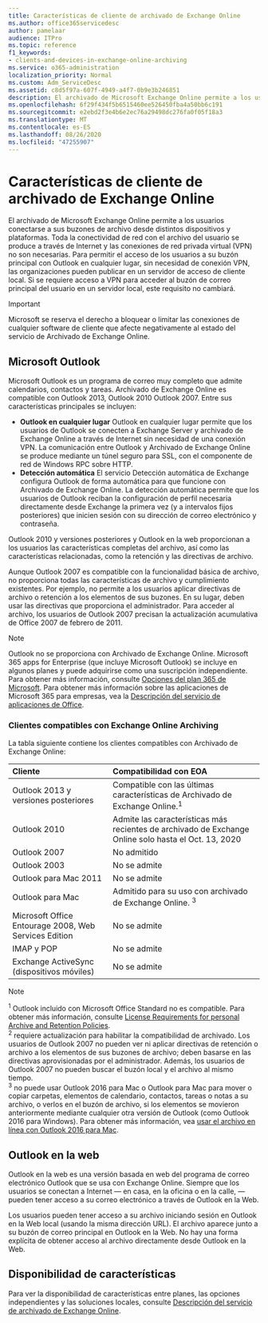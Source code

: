 ```yaml
---
title: Características de cliente de archivado de Exchange Online
ms.author: office365servicedesc
author: pamelaar
audience: ITPro
ms.topic: reference
f1_keywords:
- clients-and-devices-in-exchange-online-archiving
ms.service: o365-administration
localization_priority: Normal
ms.custom: Adm_ServiceDesc
ms.assetid: c8d5f97a-607f-4949-a4f7-0b9e3b246851
description: El archivado de Microsoft Exchange Online permite a los usuarios conectarse a sus buzones de archivo desde distintos dispositivos y plataformas. Toda la conectividad de red con el archivo del usuario se produce a través de Internet y las conexiones de red privada virtual (VPN) no son necesarias. Para permitir el acceso de los usuarios a su buzón principal con Outlook en cualquier lugar, sin necesidad de conexión VPN, las organizaciones pueden publicar en un servidor de acceso de cliente local. Si se requiere acceso a VPN para acceder al buzón de correo principal del usuario en un servidor local, este requisito no cambiará.
ms.openlocfilehash: 6f29f434f5b6515460ee526450fba4a50bb6c191
ms.sourcegitcommit: e2ebd2f3e4b6e2ec76a29498dc276fa0f05f18a3
ms.translationtype: MT
ms.contentlocale: es-ES
ms.lasthandoff: 08/26/2020
ms.locfileid: "47255907"
---
```

# <a name="client-features-in-exchange-online-archiving"></a>Características de cliente de archivado de Exchange Online

El archivado de Microsoft Exchange Online permite a los usuarios conectarse a sus buzones de archivo desde distintos dispositivos y plataformas. Toda la conectividad de red con el archivo del usuario se produce a través de Internet y las conexiones de red privada virtual (VPN) no son necesarias. Para permitir el acceso de los usuarios a su buzón principal con Outlook en cualquier lugar, sin necesidad de conexión VPN, las organizaciones pueden publicar en un servidor de acceso de cliente local. Si se requiere acceso a VPN para acceder al buzón de correo principal del usuario en un servidor local, este requisito no cambiará.
  
> [!IMPORTANT]
> Microsoft se reserva el derecho a bloquear o limitar las conexiones de cualquier software de cliente que afecte negativamente al estado del servicio de Archivado de Exchange Online.
  
## <a name="microsoft-outlook"></a>Microsoft Outlook

Microsoft Outlook es un programa de correo muy completo que admite calendarios, contactos y tareas. Archivado de Exchange Online es compatible con Outlook 2013, Outlook 2010 Outlook 2007. Entre sus características principales se incluyen:
  
- **Outlook en cualquier lugar** Outlook en cualquier lugar permite que los usuarios de Outlook se conecten a Exchange Server y archivado de Exchange Online a través de Internet sin necesidad de una conexión VPN. La comunicación entre Outlook y Archivado de Exchange Online se produce mediante un túnel seguro para SSL, con el componente de red de Windows RPC sobre HTTP.    
- **Detección automática** El servicio Detección automática de Exchange configura Outlook de forma automática para que funcione con Archivado de Exchange Online. La detección automática permite que los usuarios de Outlook reciban la configuración de perfil necesaria directamente desde Exchange la primera vez (y a intervalos fijos posteriores) que inicien sesión con su dirección de correo electrónico y contraseña. 

Outlook 2010 y versiones posteriores y Outlook en la web proporcionan a los usuarios las características completas del archivo, así como las características relacionadas, como la retención y las directivas de archivo.
  
Aunque Outlook 2007 es compatible con la funcionalidad básica de archivo, no proporciona todas las características de archivo y cumplimiento existentes. Por ejemplo, no permite a los usuarios aplicar directivas de archivo o retención a los elementos de sus buzones. En su lugar, deben usar las directivas que proporciona el administrador. Para acceder al archivo, los usuarios de Outlook 2007 precisan la actualización acumulativa de Office 2007 de febrero de 2011.
  
> [!NOTE]
> Outlook no se proporciona con Archivado de Exchange Online. Microsoft 365 apps for Enterprise (que incluye Microsoft Outlook) se incluye en algunos planes y puede adquirirse como una suscripción independiente. Para obtener más información, consulte [Opciones del plan 365 de Microsoft](../office-365-platform-service-description/office-365-plan-options.md). Para obtener más información sobre las aplicaciones de Microsoft 365 para empresas, vea la [Descripción del servicio de aplicaciones de Office](../office-applications-service-description/office-applications-service-description.md). 
  
### <a name="clients-supported-by-exchange-online-archiving"></a>Clientes compatibles con Exchange Online Archiving

La tabla siguiente contiene los clientes compatibles con Archivado de Exchange Online:
  
|**Cliente**|**Compatibilidad con EOA**|
|:-----|:-----|
|Outlook 2013 y versiones posteriores  <br/> |Compatible con las últimas características de Archivado de Exchange Online.<sup>1</sup> <br/> |
|Outlook 2010  <br/> |Admite las características más recientes de archivado de Exchange Online solo hasta el Oct. 13, 2020|
|Outlook 2007  <br/> |No admitido |
|Outlook 2003  <br/> |No se admite  <br/> |
|Outlook para Mac 2011  <br/> |No se admite  <br/> |
|Outlook para Mac  <br/> |Admitido para su uso con archivado de Exchange Online. <sup>3</sup> <br/> |
|Microsoft Office Entourage 2008, Web Services Edition  <br/> |No se admite  <br/> |
|IMAP y POP  <br/> |No se admite  <br/> |
|Exchange ActiveSync (dispositivos móviles)  <br/> |No se admite  <br/> |
   
> [!NOTE]
> <sup>1</sup> Outlook incluido con Microsoft Office Standard no es compatible. Para obtener más información, consulte [License Requirements for personal Archive and Retention Policies](https://support.office.com/article/Outlook-license-requirements-for-Exchange-features-46B6B7C5-C3CA-43E5-8424-1E2807917C99). <br/> 
<sup>2</sup> requiere actualización para habilitar la compatibilidad de archivado. Los usuarios de Outlook 2007 no pueden ver ni aplicar directivas de retención o archivo a los elementos de sus buzones de archivo; deben basarse en las directivas aprovisionadas por el administrador. Además, los usuarios de Outlook 2007 no pueden buscar el buzón local y el archivo al mismo tiempo. <br/> 
<sup>3</sup> no puede usar Outlook 2016 para Mac o Outlook para Mac para mover o copiar carpetas, elementos de calendario, contactos, tareas o notas a su archivo, o verlos en el buzón de archivo, si los elementos se movieron anteriormente mediante cualquier otra versión de Outlook (como Outlook 2016 para Windows). Para obtener más información, vea [usar el archivo en línea con Outlook 2016 para Mac](https://support.office.com/article/Use-your-online-archive-with-Outlook-2016-for-Mac-45b8439c-2982-4b6b-9097-eed71dbfe238). 

## <a name="outlook-on-the-web"></a>Outlook en la web

Outlook en la web es una versión basada en web del programa de correo electrónico Outlook que se usa con Exchange Online. Siempre que los usuarios se conectan a Internet &mdash; en casa, en la oficina o en la calle, &mdash; pueden tener acceso a su correo electrónico a través de Outlook en la Web.
  
Los usuarios pueden tener acceso a su archivo iniciando sesión en Outlook en la Web local (usando la misma dirección URL). El archivo aparece junto a su buzón de correo principal en Outlook en la Web. No hay una forma explícita de obtener acceso al archivo directamente desde Outlook en la Web.
  
## <a name="feature-availability"></a>Disponibilidad de características

Para ver la disponibilidad de características entre planes, las opciones independientes y las soluciones locales, consulte [Descripción del servicio de archivado de Exchange Online](exchange-online-archiving-service-description.md).
